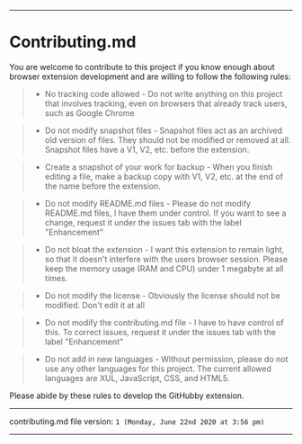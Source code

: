 
***

# Contributing.md

You are welcome to contribute to this project if you know enough about browser extension development and are willing to follow the following rules:

> * No tracking code allowed - Do not write anything on this project that involves tracking, even on browsers that already track users, such as Google Chrome

> * Do not modify snapshot files - Snapshot files act as an archived old version of files. They should not be modified or removed at all. Snapshot files have a V1, V2, etc. before the extension.

> * Create a snapshot of your work for backup - When you finish editing a file, make a backup copy with V1, V2, etc. at the end of the name before the extension.

> * Do not modify README.md files - Please do not modify README.md files, I have them under control. If you want to see a change, request it under the issues tab with the label "Enhancement"

> * Do not bloat the extension - I want this extension to remain light, so that it doesn't interfere with the users browser session. Please keep the memory usage (RAM and CPU) under 1 megabyte at all times.

> * Do not modify the license - Obviously the license should not be modified. Don't edit it at all

> * Do not modify the contributing.md file - I have to have control of this. To correct issues, request it under the issues tab with the label "Enhancement"

> * Do not add in new languages - Without permission, please do not use any other languages for this project. The current allowed languages are XUL, JavaScript, CSS, and HTML5.

Please abide by these rules to develop the GitHubby extension.

***

contributing.md file version: `1 (Monday, June 22nd 2020 at 3:56 pm)`

***
